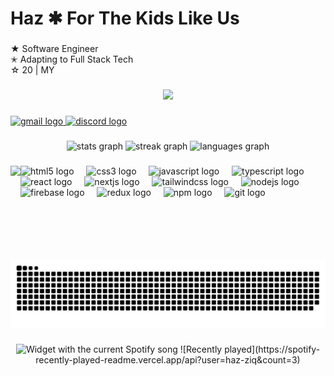 <h1 align="left">Haz ✱ For The Kids Like Us</h1>

###

<p align="left">★ Software Engineer<br>✭ Adapting to Full Stack Tech<br>☆ 20 | MY</p>

###

<div align="center">
  <img src="https://profile-counter.glitch.me/lilhalzy/count.svg?"  />
</div>

###

<div align="left">
  <a href="lilhalzy@skiff.com" target="_blank">
    <img src="https://img.shields.io/static/v1?message=email&logo=gmail&label=&color=D14836&logoColor=d14836&labelColor=&style=for-the-badge" height="35" alt="gmail logo"  />
  </a>
  <a href="https://discordapp.com/users/880454651927990282" target="_blank">
    <img src="https://img.shields.io/static/v1?message=Discord&logo=discord&label=&color=7289DA&logoColor=white&labelColor=&style=for-the-badge" height="35" alt="discord logo"  />
  </a>
</div>

###

<div align="center">
  <img src="https://github-readme-stats.vercel.app/api?username=lilhalzy&hide_title=true&hide_rank=false&show_icons=true&include_all_commits=true&count_private=true&disable_animations=false&theme=vision-friendly-dark&locale=en&hide_border=true&custom_title=HAZ's%20STATS" height="150" alt="stats graph"  />
  <img src="https://streak-stats.demolab.com?user=lilhalzy&locale=en&mode=daily&theme=dark&hide_border=false&border_radius=5" height="150" alt="streak graph"  />
  <img src="https://github-readme-stats.vercel.app/api/top-langs?username=lilhalzy&locale=en&hide_title=false&layout=compact&card_width=320&langs_count=5&theme=chartreuse-dark&hide_border=false&custom_title=%E2%9C%B1" height="150" alt="languages graph"  />
</div>

###

<img align="left" height="150" src="https://www.jeandawson.com/static/img/404-jeandawson.gif"  />

###

<div align="left">
  <img src="https://img.shields.io/badge/HTML5-E34F26?logo=html5&logoColor=white&style=for-the-badge" height="30" alt="html5 logo"  />
  <img width="12" />
  <img src="https://img.shields.io/badge/CSS3-1572B6?logo=css3&logoColor=white&style=for-the-badge" height="30" alt="css3 logo"  />
  <img width="12" />
  <img src="https://img.shields.io/badge/JavaScript-F7DF1E?logo=javascript&logoColor=black&style=for-the-badge" height="30" alt="javascript logo"  />
  <img width="12" />
  <img src="https://img.shields.io/badge/TypeScript-3178C6?logo=typescript&logoColor=white&style=for-the-badge" height="30" alt="typescript logo"  />
  <img width="12" />
  <img src="https://img.shields.io/badge/React-61DAFB?logo=react&logoColor=black&style=for-the-badge" height="30" alt="react logo"  />
  <img width="12" />
  <img src="https://img.shields.io/badge/Next.js-000000?logo=nextdotjs&logoColor=white&style=for-the-badge" height="30" alt="nextjs logo"  />
  <img width="12" />
  <img src="https://img.shields.io/badge/Tailwind CSS-06B6D4?logo=tailwindcss&logoColor=black&style=for-the-badge" height="30" alt="tailwindcss logo"  />
  <img width="12" />
  <img src="https://img.shields.io/badge/Node.js-339933?logo=nodedotjs&logoColor=white&style=for-the-badge" height="30" alt="nodejs logo"  />
  <img width="12" />
  <img src="https://img.shields.io/badge/Firebase-FFCA28?logo=firebase&logoColor=black&style=for-the-badge" height="30" alt="firebase logo"  />
  <img width="12" />
  <img src="https://img.shields.io/badge/Redux-764ABC?logo=redux&logoColor=white&style=for-the-badge" height="30" alt="redux logo"  />
  <img width="12" />
  <img src="https://img.shields.io/badge/npm-CB3837?logo=npm&logoColor=white&style=for-the-badge" height="30" alt="npm logo"  />
  <img width="12" />
  <img src="https://img.shields.io/badge/Git-F05032?logo=git&logoColor=white&style=for-the-badge" height="30" alt="git logo"  />
</div>

###

<br clear="both">

<img src="https://raw.githubusercontent.com/lilhalzy/lilhalzy/output/snake.svg" alt="Snake animation" />

###

<div align="center">
  <img src="?theme=dark" alt="Widget with the current Spotify song"  />
  ![Recently played](https://spotify-recently-played-readme.vercel.app/api?user=haz-ziq&count=3)
</div>

###